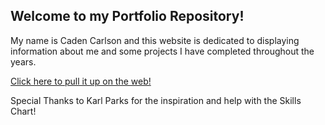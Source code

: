 ## Welcome to my Portfolio Repository! 

My name is Caden Carlson and this website is dedicated to displaying information about me and some projects I have completed throughout the years. 

[Click here to pull it up on the web!](https://cadencarlson.github.io)

Special Thanks to Karl Parks for the inspiration and help with the Skills Chart!
